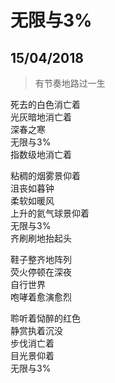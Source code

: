 # 无限与3%

## 15/04/2018
> 有节奏地路过一生  

死去的白色消亡着  
光灰暗地消亡着  
深春之寒  
无限与3%  
指数级地消亡着  


粘稠的烟雾景仰着  
沮丧如暮钟  
柔软如暖风  
上升的氦气球景仰着  
无限与3%  
齐刷刷地抬起头


鞋子整齐地阵列  
荧火停顿在深夜  
自行世界  
咆哮着愈演愈烈


聆听着恸醉的红色  
静赏执着沉没  
步伐消亡着  
目光景仰着  
无限与3%  
